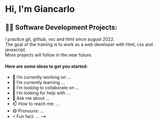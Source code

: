 <h1>Hi, I'm Giancarlo </h1>

<h2>👨‍💻 Software Development Projects:</h2>
I practice git, github, vsc and html since august 2022.<br>
The goal of the training is to work as a web developer with html, css and javascript.<br>
More projects will follow in the near future.<br>



<h4>Here are some ideas to get you started:</h4>

- 🔭 I’m currently working on ...
- 🌱 I’m currently learning ...
- 👯 I’m looking to collaborate on ...
- 🤔 I’m looking for help with ...
- 💬 Ask me about ...
- 📫 How to reach me: ...
- 😄 Pronouns: ...
- ⚡ Fun fact: ...
-->

